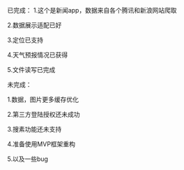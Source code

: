 已完成：
1.这个是新闻app，数据来自各个腾讯和新浪网站爬取

2.数据展示适配已好

3.定位已支持

4.天气预报情况已获得

5.文件读写已完成


未完成：

1.数据，图片更多缓存优化

2.第三方登陆授权还未成功

3.搜素功能还未支持

4.准备使用MVP框架重构

5.以及一些bug

